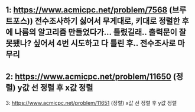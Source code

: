 1: https://www.acmicpc.net/problem/7568 (브루트포스))
전수조사하기 싫어서 무게대로, 키대로 정렬한 후에 나름의 알고리즘 만들었다가...
틀렸길래.. 출력문이 잘못됐나? 싶어서 4번 시도하고 다 틀린 후.. 전수조사로 마무리
---
2: https://www.acmicpc.net/problem/11650 (정렬)
y값 선 정렬 후 x값 정렬
---
3: https://www.acmicpc.net/problem/11651 (정렬)
x값 선 정렬 후 y값 정렬